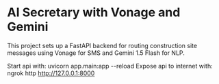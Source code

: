 # AI Secretary with Vonage and Gemini

This project sets up a FastAPI backend for routing construction site messages using Vonage for SMS and Gemini 1.5 Flash for NLP.

Start api with:
uvicorn app.main:app --reload
Expose api to internet with:
ngrok http http://127.0.0.1:8000                                 
